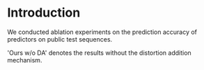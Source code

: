 # Introduction

We conducted ablation experiments on the prediction accuracy of predictors on public test sequences. 

'Ours w/o DA' denotes the results without the distortion addition mechanism.

